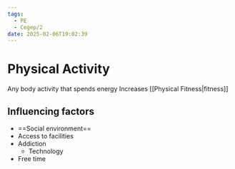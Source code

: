 ```yaml
---
tags:
  - PE
  - Cegep/2
date: 2025-02-06T19:02:39
---
```


# Physical Activity

Any body activity that spends energy
Increases [[Physical Fitness|fitness]]

## Influencing factors

- ==Social environment==
- Access to facilities
- Addiction
	- Technology
- Free time
